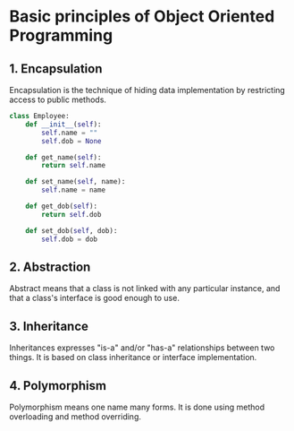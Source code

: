 # Basic principles of Object Oriented Programming
## 1. Encapsulation
Encapsulation is the technique of hiding data implementation by restricting access to public methods.
```python
class Employee:
    def __init__(self):
        self.name = ""
        self.dob = None

    def get_name(self):
        return self.name

    def set_name(self, name):
        self.name = name

    def get_dob(self):
        return self.dob

    def set_dob(self, dob):
        self.dob = dob
```
## 2. Abstraction
Abstract means that a class is not linked with any particular instance, and that a class's interface is good enough to use.

## 3. Inheritance
Inheritances expresses "is-a" and/or "has-a" relationships between two things. It is based on class inheritance or interface implementation.

## 4. Polymorphism
Polymorphism means one name many forms. It is done using method overloading and method overriding.
